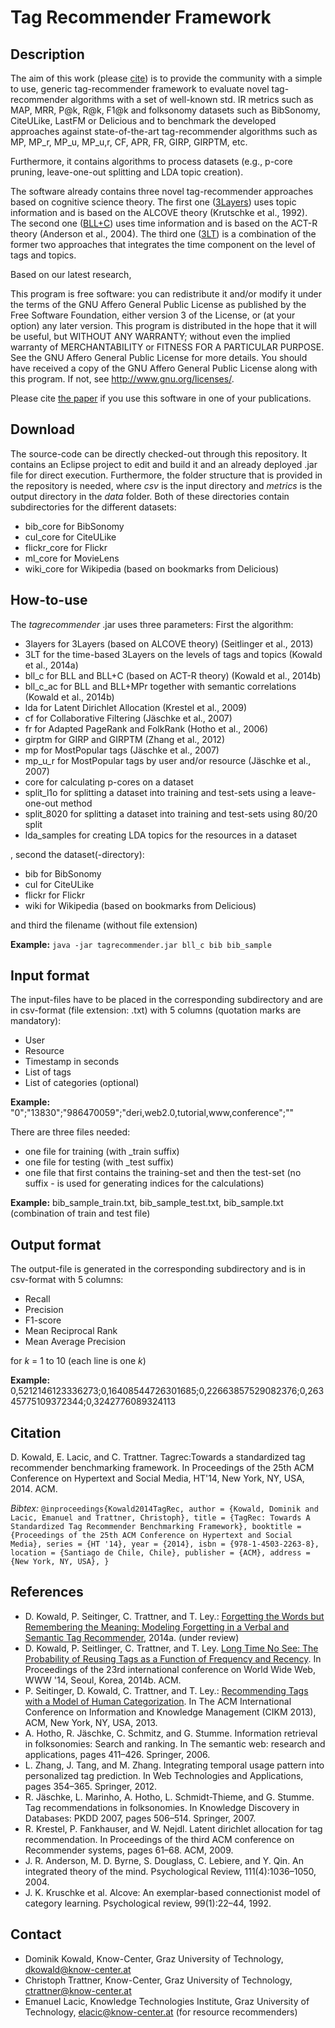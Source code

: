 # Tag Recommender Framework

## Description
The aim of this work (please [cite](https://github.com/domkowald/tagrecommender#citation)) is to provide the community with a simple to use, generic tag-recommender framework to evaluate novel tag-recommender algorithms with a set of well-known std. IR metrics such as MAP, MRR, P@k, R@k, F1@k and folksonomy datasets such as BibSonomy, CiteULike, LastFM or Delicious and to benchmark the developed approaches against state-of-the-art tag-recommender algorithms such as MP, MP_r, MP_u, MP_u,r, CF, APR, FR, GIRP, GIRPTM, etc.

Furthermore, it contains algorithms to process datasets (e.g., p-core pruning, leave-one-out splitting and LDA topic creation).

The software already contains three novel tag-recommender approaches based on cognitive science theory. The first one ([3Layers](http://www.christophtrattner.info/pubs/cikm2013.pdf)) uses topic information and is based on the ALCOVE theory (Krutschke et al., 1992). The second one ([BLL+C](http://arxiv.org/pdf/1312.5111.pdf)) uses time information and is based on the ACT-R theory (Anderson et al., 2004). The third one ([3LT](http://arxiv.org/pdf/1402.0728v1.pdf)) is a combination of the former two approaches that integrates the time component on the level of tags and topics.

Based on our latest research, 

This program is free software: you can redistribute it and/or modify it under the terms of the GNU Affero General Public License as published by the Free Software Foundation, either version 3 of the License, or (at your option) any later version.
This program is distributed in the hope that it will be useful, but WITHOUT ANY WARRANTY; without even the implied warranty of MERCHANTABILITY or FITNESS FOR A PARTICULAR PURPOSE.  See the GNU Affero General Public License for more details.
You should have received a copy of the GNU Affero General Public License along with this program.  If not, see <http://www.gnu.org/licenses/>.

Please cite [the paper](https://github.com/domkowald/tagrecommender#citation) if you use this software in one of your publications.

## Download
The source-code can be directly checked-out through this repository. It contains an Eclipse project to edit and build it and an already deployed .jar file for direct execution. Furthermore, the folder structure that is provided in the repository is needed, where _csv_ is the input directory and _metrics_ is the output directory in the _data_ folder. Both of these directories contain subdirectories for the different datasets:
* bib_core for BibSonomy
* cul_core for CiteULike
* flickr_core for Flickr
* ml_core for MovieLens
* wiki_core for Wikipedia (based on bookmarks from Delicious)

## How-to-use
The _tagrecommender_ .jar uses three parameters:
First the algorithm:
* 3layers for 3Layers (based on ALCOVE theory) (Seitlinger et al., 2013)
* 3LT for the time-based 3Layers on the levels of tags and topics (Kowald et al., 2014a)
* bll_c for BLL and BLL+C (based on ACT-R theory) (Kowald et al., 2014b)
* bll_c_ac for BLL and BLL+MPr together with semantic correlations (Kowald et al., 2014b)
* lda for Latent Dirichlet Allocation (Krestel et al., 2009)
* cf for Collaborative Filtering (Jäschke et al., 2007)
* fr for Adapted PageRank and FolkRank (Hotho et al., 2006)
* girptm for GIRP and GIRPTM (Zhang et al., 2012)
* mp for MostPopular tags (Jäschke et al., 2007)
* mp_u_r for MostPopular tags by user and/or resource (Jäschke et al., 2007)
* core for calculating p-cores on a dataset
* split_l1o for splitting a dataset into training and test-sets using a leave-one-out method
* split_8020 for splitting a dataset into training and test-sets using 80/20 split
* lda_samples for creating LDA topics for the resources in a dataset

, second the dataset(-directory):
* bib for BibSonomy
* cul for CiteULike
* flickr for Flickr
* wiki for Wikipedia (based on bookmarks from Delicious)

and third the filename (without file extension)

**Example:**
`java -jar tagrecommender.jar bll_c bib bib_sample`

## Input format
The input-files have to be placed in the corresponding subdirectory and are in csv-format (file extension: .txt) with 5 columns (quotation marks are mandatory):
* User
* Resource
* Timestamp in seconds
* List of tags
* List of categories (optional)

**Example:**
"0";"13830";"986470059";"deri,web2.0,tutorial,www,conference";""

There are three files needed:
* one file for training (with _train suffix)
* one file for testing (with _test suffix)
* one file that first contains the training-set and then the test-set (no suffix - is used for generating indices for the calculations)

**Example:**
bib_sample_train.txt, bib_sample_test.txt, bib_sample.txt (combination of train and test file)

## Output format
The output-file is generated in the corresponding subdirectory and is in csv-format with 5 columns:
* Recall
* Precision
* F1-score
* Mean Reciprocal Rank
* Mean Average Precision

for _k_ = 1 to 10 (each line is one _k_)

**Example:**
0,5212146123336273;0,16408544726301685;0,22663857529082376;0,26345775109372344;0,3242776089324113

## Citation
D. Kowald, E. Lacic, and C. Trattner. Tagrec:Towards a standardized tag recommender benchmarking framework. In Proceedings of the 25th ACM Conference on Hypertext and Social Media, HT'14, New York, NY, USA, 2014. ACM.

_Bibtex:_
`@inproceedings{Kowald2014TagRec,
 author = {Kowald, Dominik and Lacic, Emanuel and Trattner, Christoph},
 title = {TagRec: Towards A Standardized Tag Recommender Benchmarking Framework},
 booktitle = {Proceedings of the 25th ACM Conference on Hypertext and Social Media},
 series = {HT '14},
 year = {2014},
 isbn = {978-1-4503-2263-8},
 location = {Santiago de Chile, Chile},
 publisher = {ACM},
 address = {New York, NY, USA},
}`

## References
* D. Kowald, P. Seitinger, C. Trattner, and T. Ley.: [Forgetting the Words but Remembering the Meaning: Modeling Forgetting in a Verbal and Semantic Tag Recommender](http://arxiv.org/pdf/1402.0728v1.pdf), 2014a. (under review)
* D. Kowald, P. Seitlinger, C. Trattner, and T. Ley. [Long Time No See: The Probability of Reusing Tags as a Function of Frequency and Recency](http://arxiv.org/pdf/1312.5111.pdf). In Proceedings of the 23rd international conference on World Wide Web, WWW '14, Seoul, Korea, 2014b. ACM.
* P. Seitinger, D. Kowald, C. Trattner, and T. Ley.: [Recommending Tags with a Model of Human Categorization](http://www.christophtrattner.info/pubs/cikm2013.pdf). In The ACM International Conference on Information and Knowledge Management (CIKM 2013), ACM, New York, NY, USA, 2013.
* A. Hotho, R. Jäschke, C. Schmitz, and G. Stumme. Information retrieval in folksonomies: Search and ranking. In The semantic web: research and applications, pages 411–426. Springer, 2006.
* L. Zhang, J. Tang, and M. Zhang. Integrating temporal usage pattern into personalized tag prediction. In Web Technologies and Applications, pages 354–365. Springer, 2012.
* R. Jäschke, L. Marinho, A. Hotho, L. Schmidt-Thieme, and G. Stumme. Tag recommendations in folksonomies. In Knowledge Discovery in Databases: PKDD 2007, pages 506–514. Springer, 2007.
* R. Krestel, P. Fankhauser, and W. Nejdl. Latent dirichlet allocation for tag recommendation. In Proceedings of the third ACM conference on Recommender systems, pages 61–68. ACM, 2009.
* J. R. Anderson, M. D. Byrne, S. Douglass, C. Lebiere, and Y. Qin. An integrated theory of the mind. Psychological Review, 111(4):1036–1050, 2004.
* J. K. Kruschke et al. Alcove: An exemplar-based connectionist model of category learning. Psychological review, 99(1):22–44, 1992.

## Contact
* Dominik Kowald, Know-Center, Graz University of Technology, dkowald@know-center.at
* Christoph Trattner, Know-Center, Graz University of Technology, ctrattner@know-center.at
* Emanuel Lacic, Knowledge Technologies Institute, Graz University of Technology, elacic@know-center.at (for resource recommenders)
